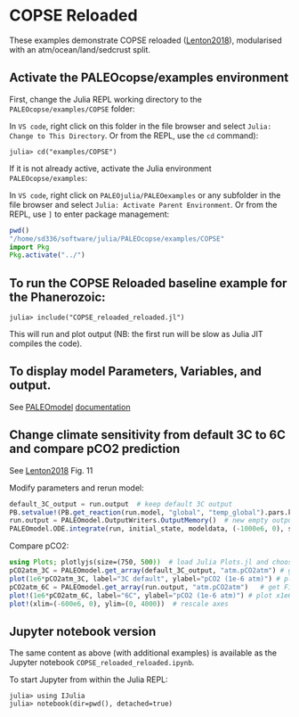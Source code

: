 

# COPSE Reloaded

These examples demonstrate COPSE reloaded ([Lenton2018](@cite)), modularised with an atm/ocean/land/sedcrust split.

## Activate the PALEOcopse/examples environment

First, change the Julia REPL working directory to the `PALEOcopse/examples/COPSE` folder:

In `VS code`, right click on this folder in the file browser and select `Julia: Change to This Directory`. Or from the REPL, use the `cd` command):

    julia> cd("examples/COPSE")

If it is not already active, activate the Julia environment `PALEOcopse/examples`:

In `VS code`, right click on `PALEOjulia/PALEOexamples` or any subfolder in the file browser and select `Julia: Activate Parent Environment`. Or from the REPL, use `]` to enter package management:

```julia
pwd()
"/home/sd336/software/julia/PALEOcopse/examples/COPSE"
import Pkg
Pkg.activate("../")
```

## To run the COPSE Reloaded baseline example for the Phanerozoic:
   
    julia> include("COPSE_reloaded_reloaded.jl")

This will run and plot output (NB: the first run will be slow as Julia JIT compiles the code).

## To display model Parameters, Variables, and output.

See [PALEOmodel](https://github.com/PALEOtoolkit/PALEOmodel.jl) [documentation](https://paleotoolkit.github.io/PALEOmodel.jl)

## Change climate sensitivity from default 3C to 6C and compare pCO2 prediction
See [Lenton2018](@cite) Fig. 11

Modify parameters and rerun model:
```julia
default_3C_output = run.output  # keep default 3C output
PB.setvalue!(PB.get_reaction(run.model, "global", "temp_global").pars.k_c, 8.656)  # change climate sensitivity
run.output = PALEOmodel.OutputWriters.OutputMemory()  # new empty output so we don't overwrite earlier ouput
PALEOmodel.ODE.integrate(run, initial_state, modeldata, (-1000e6, 0), solvekwargs=(reltol=1e-4,)); # rerun
```

Compare pCO2:
```julia
using Plots; plotlyjs(size=(750, 500))  # load Julia Plots.jl and choose PlotlyJS backend
pCO2atm_3C = PALEOmodel.get_array(default_3C_output, "atm.pCO2atm") # get FieldArray for plotting
plot(1e6*pCO2atm_3C, label="3C default", ylabel="pCO2 (1e-6 atm)") # plot x1e6
pCO2atm_6C = PALEOmodel.get_array(run.output, "atm.pCO2atm")   # get FieldArray
plot!(1e6*pCO2atm_6C, label="6C", ylabel="pCO2 (1e-6 atm)") # plot x1e6
plot!(xlim=(-600e6, 0), ylim=(0, 4000))  # rescale axes
```

## Jupyter notebook version
The same content as above (with additional examples) is available as the Jupyter notebook `COPSE_reloaded_reloaded.ipynb`.

To start Jupyter from within the Julia REPL:

    julia> using IJulia
    julia> notebook(dir=pwd(), detached=true)